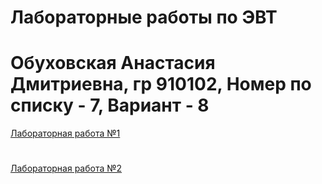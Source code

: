 # Лабораторные работы по ЭВТ

# Обуховская Анастасия Дмитриевна, гр 910102, Номер по списку - 7, Вариант - 8

[Лабораторная работа №1](LRR1.pdf)
#
[Лабораторная работа №2](evt2.pdf)

